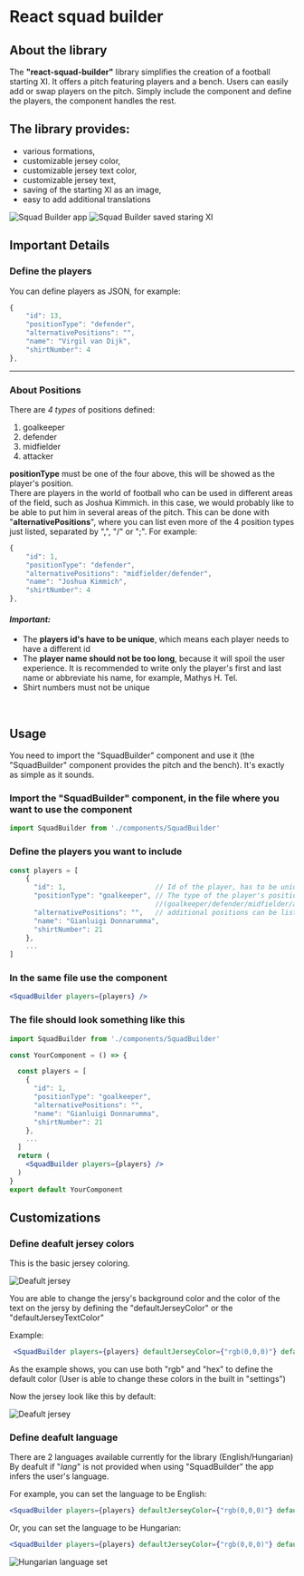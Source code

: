 # React squad builder

## About the library
The **"react-squad-builder"** library simplifies the creation of a football starting XI. It offers a pitch featuring players and a bench. Users can easily add or swap players on the pitch. Simply include the component and define the players, the component handles the rest.

## The library provides:
* various formations,
* customizable jersey color,
* customizable jersey text color,
* customizable jersey  text,
* saving of the starting XI as an image,
* easy to add additional translations

![Squad Builder app](squad_builder.jpg)
![Squad Builder saved staring XI](squad_builder2.png)

## **Important Details**
### Define the players

You can define players as JSON, for example:
```js
{
    "id": 13,
    "positionType": "defender",
    "alternativePositions": "",
    "name": "Virgil van Dijk",
    "shirtNumber": 4
},
```
<hr>

### **About Positions**
There are *4 types* of positions defined: 
1. goalkeeper
2. defender
3. midfielder
4. attacker

**positionType** must be one of the four above, this will be showed as the player's position.<br>
There are players in the world of football who can be used in different areas of the field, such as Joshua Kimmich. in this case, we would probably like to be able to put him in several areas of the pitch. This can be done with "**alternativePositions**", where you can list even more of the 4 position types just listed, separated by ",", "/" or ";". For example: 
```js
{
    "id": 1,
    "positionType": "defender",
    "alternativePositions": "midfielder/defender",
    "name": "Joshua Kimmich",
    "shirtNumber": 4
},
```

#### ***Important:***
* The **players id's have to be unique**, which means each player needs to have a different id
* The **player name should not be too long**, because it will spoil the user experience. It is recommended to write only the player's first and last name or abbreviate his name, for example, Mathys H. Tel.
* Shirt numbers must not be unique

<br>

## **Usage**
You need to import the "SquadBuilder" component and use it (the "SquadBuilder" component provides the pitch and the bench). It's exactly as simple as it sounds.

### Import the "SquadBuilder" component, in the file where you want to use the component
```jsx
import SquadBuilder from './components/SquadBuilder'
```

### Define the players you want to include
```jsx
const players = [
    {
      "id": 1,                      // Id of the player, has to be unique
      "positionType": "goalkeeper", // The type of the player's position
                                    //(goalkeeper/defender/midfielder/attacker)
      "alternativePositions": "",   // additional positions can be listed separated by ", "/" or ";"
      "name": "Gianluigi Donnarumma",
      "shirtNumber": 21
    },
    ...
]
```

### In the same file use the component
```jsx
<SquadBuilder players={players} />
```

### The file should look something like this
```jsx
import SquadBuilder from './components/SquadBuilder'

const YourComponent = () => {

  const players = [
    {
      "id": 1,
      "positionType": "goalkeeper",
      "alternativePositions": "",
      "name": "Gianluigi Donnarumma",
      "shirtNumber": 21
    },
    ...
  ]
  return (
    <SquadBuilder players={players} />
  )
}
export default YourComponent
```

## Customizations

### **Define deafult jersey colors**
This is the basic jersey coloring.

![Deafult jersey](deafultJersey.jpg)

You are able to change the jersy's background color and the color of the text on the jersy by defining the "defaultJerseyColor" or the "defaultJerseyTextColor"

Example:
```jsx
 <SquadBuilder players={players} defaultJerseyColor={"rgb(0,0,0)"} defaultJerseyTextColor={"#FFFF00"}/>
```
As the example shows, you can use both "rgb" and "hex" to define the default color
(User is able to change these colors in the built in "settings")

Now the jersey look like this by default:

![Deafult jersey](deafultJersey2.jpg)

### **Define deafult language**
There are 2 languages available currently for the library (English/Hungarian)
By deafult if "*lang*" is not provided when using "SquadBuilder" the app infers the user's language.

For example, you can set the language to be English:
```jsx
<SquadBuilder players={players} defaultJerseyColor={"rgb(0,0,0)"} defaultJerseyTextColor={"#FFFF00"} lang={"en"}/>
```
Or, you can set the language to be Hungarian:

```jsx
<SquadBuilder players={players} defaultJerseyColor={"rgb(0,0,0)"} defaultJerseyTextColor={"#FFFF00"} lang={"hu"}/>
```

![Hungarian language set](huLang.jpg)